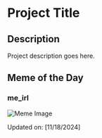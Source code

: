 # Project Title

## Description

Project description goes here.

## Meme of the Day

### me_irl
![Meme Image](https://i.redd.it/cm17kdzfa91e1.png)

Updated on: [11/18/2024]